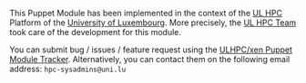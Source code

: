 This Puppet Module has been implemented in the context of the [UL HPC](http://hpc.uni.lu) Platform of the [University of Luxembourg](http://www.uni.lu).
More precisely, the [UL HPC Team](https://hpc.uni.lu/about/team.html#system-administrators) took care of the development for this module.

You can submit bug / issues / feature request using the [ULHPC/xen Puppet Module Tracker](https://github.com/ULHPC/puppet-xen/issues).
Alternatively, you can contact them on the following email address: `hpc-sysadmins@uni.lu`
